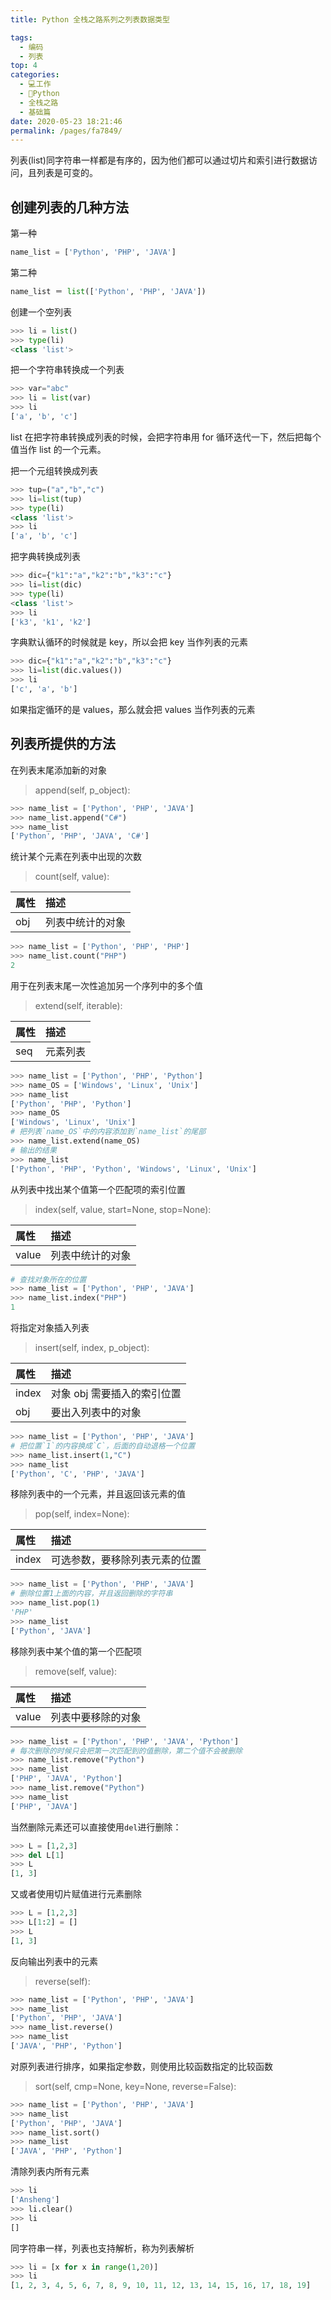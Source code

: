 ```yaml
---
title: Python 全栈之路系列之列表数据类型

tags: 
  - 编码
  - 列表
top: 4
categories: 
  - 💻工作
  - 🐍Python
  - 全栈之路
  - 基础篇
date: 2020-05-23 18:21:46
permalink: /pages/fa7849/
---
```


列表(list)同字符串一样都是有序的，因为他们都可以通过切片和索引进行数据访问，且列表是可变的。

## 创建列表的几种方法

第一种

```python
name_list = ['Python', 'PHP', 'JAVA']
```

第二种

```python
name_list ＝ list(['Python', 'PHP', 'JAVA'])
```

创建一个空列表

```python
>>> li = list() 
>>> type(li)
<class 'list'>
```

把一个字符串转换成一个列表

```python
>>> var="abc"
>>> li = list(var)
>>> li
['a', 'b', 'c']
```

list 在把字符串转换成列表的时候，会把字符串用 for 循环迭代一下，然后把每个值当作 list 的一个元素。

把一个元组转换成列表

```python
>>> tup=("a","b","c")
>>> li=list(tup)
>>> type(li)
<class 'list'>
>>> li
['a', 'b', 'c']
```

把字典转换成列表

```python
>>> dic={"k1":"a","k2":"b","k3":"c"}
>>> li=list(dic)
>>> type(li)
<class 'list'>
>>> li
['k3', 'k1', 'k2']
```

字典默认循环的时候就是 key，所以会把 key 当作列表的元素

```python
>>> dic={"k1":"a","k2":"b","k3":"c"}
>>> li=list(dic.values())
>>> li
['c', 'a', 'b']
```

如果指定循环的是 values，那么就会把 values 当作列表的元素

## 列表所提供的方法

在列表末尾添加新的对象

> append(self, p_object): 

```python
>>> name_list = ['Python', 'PHP', 'JAVA']
>>> name_list.append("C#")
>>> name_list
['Python', 'PHP', 'JAVA', 'C#']
```

统计某个元素在列表中出现的次数

> count(self, value): 

|属性|描述|
|:--|:--|
|obj|列表中统计的对象|

```python
>>> name_list = ['Python', 'PHP', 'PHP']
>>> name_list.count("PHP")
2
```

用于在列表末尾一次性追加另一个序列中的多个值

> extend(self, iterable): 

|属性|描述|
|:--|:--|
|seq|元素列表|

```python
>>> name_list = ['Python', 'PHP', 'Python']
>>> name_OS = ['Windows', 'Linux', 'Unix']
>>> name_list
['Python', 'PHP', 'Python']
>>> name_OS
['Windows', 'Linux', 'Unix']
# 把列表`name_OS`中的内容添加到`name_list`的尾部
>>> name_list.extend(name_OS)
# 输出的结果
>>> name_list
['Python', 'PHP', 'Python', 'Windows', 'Linux', 'Unix']
```

从列表中找出某个值第一个匹配项的索引位置

> index(self, value, start=None, stop=None): 

|属性|描述|
|:--|:--|
|value|列表中统计的对象|

```python
# 查找对象所在的位置
>>> name_list = ['Python', 'PHP', 'JAVA']
>>> name_list.index("PHP")
1
```

将指定对象插入列表

> insert(self, index, p_object): 

|属性|描述|
|:--|:--|
|index|对象 obj 需要插入的索引位置|
|obj|要出入列表中的对象|

```python
>>> name_list = ['Python', 'PHP', 'JAVA']
# 把位置`1`的内容换成`C`，后面的自动退格一个位置
>>> name_list.insert(1,"C")
>>> name_list
['Python', 'C', 'PHP', 'JAVA']
```

移除列表中的一个元素，并且返回该元素的值

> pop(self, index=None):

|属性|描述|
|:--|:--|
|index|可选参数，要移除列表元素的位置|

```python
>>> name_list = ['Python', 'PHP', 'JAVA']
# 删除位置1上面的内容，并且返回删除的字符串
>>> name_list.pop(1)
'PHP'
>>> name_list
['Python', 'JAVA']
```

移除列表中某个值的第一个匹配项

> remove(self, value): 

|属性|描述|
|:--|:--|
|value|列表中要移除的对象|

```python
>>> name_list = ['Python', 'PHP', 'JAVA', 'Python']
# 每次删除的时候只会把第一次匹配到的值删除，第二个值不会被删除
>>> name_list.remove("Python")
>>> name_list
['PHP', 'JAVA', 'Python']
>>> name_list.remove("Python")
>>> name_list
['PHP', 'JAVA']
```

当然删除元素还可以直接使用`del`进行删除：

```python
>>> L = [1,2,3]
>>> del L[1]
>>> L
[1, 3]
```

又或者使用切片赋值进行元素删除

```python
>>> L = [1,2,3]
>>> L[1:2] = []
>>> L
[1, 3]
```

反向输出列表中的元素

> reverse(self):

```python
>>> name_list = ['Python', 'PHP', 'JAVA']
>>> name_list
['Python', 'PHP', 'JAVA']
>>> name_list.reverse()
>>> name_list
['JAVA', 'PHP', 'Python']
```

对原列表进行排序，如果指定参数，则使用比较函数指定的比较函数

> sort(self, cmp=None, key=None, reverse=False):

```python
>>> name_list = ['Python', 'PHP', 'JAVA']
>>> name_list
['Python', 'PHP', 'JAVA']
>>> name_list.sort()
>>> name_list
['JAVA', 'PHP', 'Python']
```

清除列表内所有元素

```python
>>> li
['Ansheng']
>>> li.clear()
>>> li
[]
```

同字符串一样，列表也支持解析，称为列表解析

```python
>>> li = [x for x in range(1,20)]
>>> li
[1, 2, 3, 4, 5, 6, 7, 8, 9, 10, 11, 12, 13, 14, 15, 16, 17, 18, 19]
```
